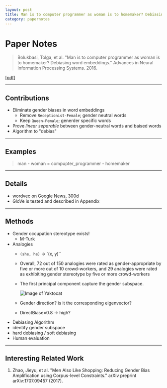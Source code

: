 ```yaml
---
layout: post
title: Man is to computer programmer as woman is to homemaker? Debiasing word embeddings
category: papernotes
---
```


# Paper Notes

> Bolukbasi, Tolga, et al. "Man is to computer programmer as woman is to homemaker? Debiasing word embeddings." Advances in Neural Information Processing Systems. 2016.

[[pdf](https://papers.nips.cc/paper/6228-man-is-to-computer-programmer-as-woman-is-to-homemaker-debiasing-word-embeddings.pdf)]


---

## Contributions
- Eliminate gender biases in word embeddings
  - Remove `Receptionist-Female`; gender neutral words
  - Keep `Queen-Female`; generder specific words
- Prove *linear separable* between gender-neutral words and baised words
- Algorithm to "debias"
---

## Examples
> man - woman = compupter_programmer - homemaker
---

## Details
- wordvec on Google News, 300d
- GloVe is tested and described in Appendix
---

## Methods
- Gender occupation stereotype exists!
  - M-Turk
- Analogies
  - `(she, he)` -> `(x, y)``
  - Overall, 72 out of 150 analogies were rated as gender-appropriate by five or more out of 10 crowd-workers, and 29 analogies were rated as exhibiting gender stereotype by five or more crowd-workers
  - The first principal component capture the gender subspace.

    ![Image of Yaktocat](img/gender_pc.png)
  - Gender direction? is it the corresponding eigenvector?
  - DirectBiase=0.8 -> high?
-  Debiasing Algorithm
  - identify gender subspace
  - hard debiasing / soft debiasing
- Human evaluation

---
## Interesting Related Work
1. Zhao, Jieyu, et al. "Men Also Like Shopping: Reducing Gender Bias Amplification using Corpus-level Constraints." arXiv preprint arXiv:1707.09457 (2017).
